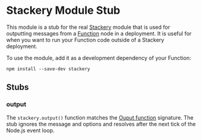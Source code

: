 # Stackery Module Stub

This module is a stub for the real [Stackery](https://www.stackery.io) module that is used for outputting messages from a [Function](https://docs.stackery.io/nodes/Function) node in a deployment. It is useful for when you want to run your Function code outside of a Stackery deployment.

To use the module, add it as a development dependency of your Function:
```
npm install --save-dev stackery
```

## Stubs
### output
The `stackery.output()` function matches the [Ouput function](https://docs.stackery.io/nodes/Function#outputting-messages) signature. The stub ignores the message and options and resolves after the next tick of the Node.js event loop.
